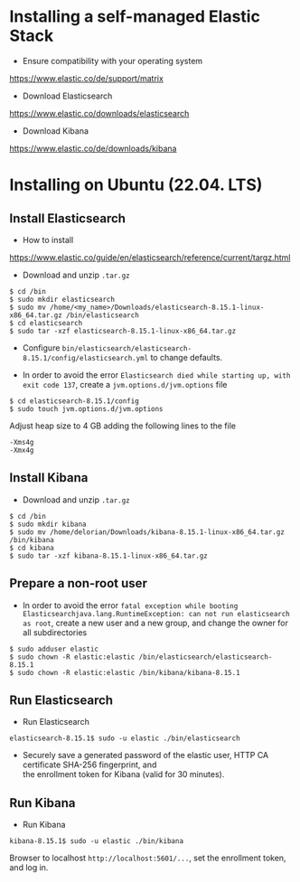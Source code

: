 # Installing a self-managed Elastic Stack

- Ensure compatibility with your operating system

https://www.elastic.co/de/support/matrix

- Download Elasticsearch

https://www.elastic.co/downloads/elasticsearch

- Download Kibana

https://www.elastic.co/de/downloads/kibana

# Installing on Ubuntu (22.04. LTS)

## Install Elasticsearch

- How to install

https://www.elastic.co/guide/en/elasticsearch/reference/current/targz.html

- Download and unzip `.tar.gz`

```unix
$ cd /bin
$ sudo mkdir elasticsearch
$ sudo mv /home/<my_name>/Downloads/elasticsearch-8.15.1-linux-x86_64.tar.gz /bin/elasticsearch
$ cd elasticsearch
$ sudo tar -xzf elasticsearch-8.15.1-linux-x86_64.tar.gz
```

- Configure `bin/elasticsearch/elasticsearch-8.15.1/config/elasticsearch.yml` to change defaults.

- In order to avoid the error `Elasticsearch died while starting up, with exit code 137`, 
create a `jvm.options.d/jvm.options` file
```unix
$ cd elasticsearch-8.15.1/config
$ sudo touch jvm.options.d/jvm.options
```
Adjust heap size to 4 GB adding the following lines to the file
```
-Xms4g
-Xmx4g
```

## Install Kibana

- Download and unzip `.tar.gz`

```unix
$ cd /bin
$ sudo mkdir kibana
$ sudo mv /home/delorian/Downloads/kibana-8.15.1-linux-x86_64.tar.gz /bin/kibana
$ cd kibana
$ sudo tar -xzf kibana-8.15.1-linux-x86_64.tar.gz
```

## Prepare a non-root user

- In order to avoid the error 
`fatal exception while booting Elasticsearchjava.lang.RuntimeException: can not run elasticsearch as root`,
create a new user and a new group, and change the owner for all subdirectories
```unix
$ sudo adduser elastic
$ sudo chown -R elastic:elastic /bin/elasticsearch/elasticsearch-8.15.1
$ sudo chown -R elastic:elastic /bin/kibana/kibana-8.15.1
```

## Run Elasticsearch

- Run Elasticsearch
```unix
elasticsearch-8.15.1$ sudo -u elastic ./bin/elasticsearch
```

- Securely save a generated password of the elastic user, HTTP CA certificate SHA-256 fingerprint, and  
the enrollment token for Kibana (valid for 30 minutes).

## Run Kibana

- Run Kibana

```unix
kibana-8.15.1$ sudo -u elastic ./bin/kibana
```

Browser to localhost `http://localhost:5601/...`, set the enrollment token, and log in. 
